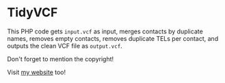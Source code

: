 # TidyVCF
This PHP code gets `input.vcf` as input, merges contacts by duplicate names, removes empty contacts, removes duplicate TELs per contact, and outputs the clean VCF file as `output.vcf`.

Don't forget to mention the copyright!

Visit [my website](https://shmovahhedi.com) too!
